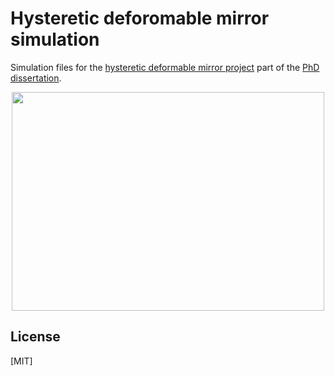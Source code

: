 # Hysteretic deforomable mirror simulation

Simulation files for the [hysteretic deformable mirror project](https://research.rug.nl/en/publications/high-pixel-number-deformable-mirror-concept-utilizing-piezoelectr-3) part of the [PhD dissertation](https://research.rug.nl/en/publications/multi-loop-hysteresis-and-recursive-remnant-control).

<p align="center">
  <a href="https://www.youtube.com/watch?v=zcaRLWy1KE8">
    <img src="https://githubprojectsfiles.s3.us-west-1.amazonaws.com/deformable_mirror.png" 
            style="object-fit:scale-down;
            width:500px;
            height:350px"/> 
  </a>
</p>

## License
[MIT]
